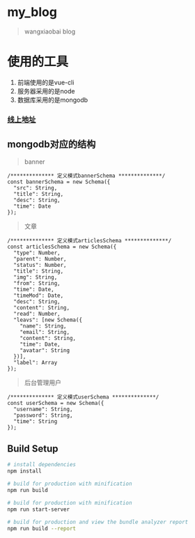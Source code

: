 # my_blog

> wangxiaobai blog

# 使用的工具
  1. 前端使用的是vue-cli
  2. 服务器采用的是node
  3. 数据库采用的是mongodb

### [线上地址](http://120.25.63.170/)

## mongodb对应的结构
> banner
```banner对应的模型
/************** 定义模式bannerSchema **************/
const bannerSchema = new Schema({
  "src": String,
  "title": String,
  "desc": String,
  "time": Date
});
```
>文章
```文章对应的模型
/************** 定义模式articlesSchema **************/
const articlesSchema = new Schema({
  "type": Number,
  "parent": Number,
  "status": Number,
  "title": String,
  "img": String,
  "from": String,
  "time": Date,
  "timeMod": Date,
  "desc": String,
  "content": String,
  "read": Number,
  "leavs": [new Schema({
    "name": String,
    "email": String,
    "content": String,
    "time": Date,
    "avatar": String
  })],
  "label": Array
});
```
> 后台管理用户
```后台user对应的模型
/************** 定义模式userSchema **************/
const userSchema = new Schema({
  "username": String,
  "password": String,
  "time": String
});
```

## Build Setup

``` bash
# install dependencies
npm install

# build for production with minification
npm run build

# build for production with minification
npm run start-server

# build for production and view the bundle analyzer report
npm run build --report
```
